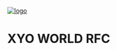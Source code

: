 [![logo]](https://xyo.network)

# XYO WORLD RFC

[logo]: https://cdn.xy.company/img/brand/XYO_full_colored.png